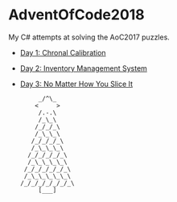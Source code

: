 # AdventOfCode2018

My C# attempts at solving the AoC2017 puzzles. 

* [Day 1: Chronal Calibration](day1/Program.cs)
* [Day 2: Inventory Management System](day2/Program.cs)
* [Day 3: No Matter How You Slice It](day3/Program.cs)


           _/^\_      
          <     >
           /.-.\
           /_\_\
          /_/_/_\
          /_\_\_\
         /_/_/_/_\
         /_\_\_\_\
        /_/_/_/_/_\
        /_\_\_\_\_\
       /_/_/_/_/_/_\
       /_\_\_\_\_\_\
      /_/_/_/_/_/_/_\
           [___]
           
